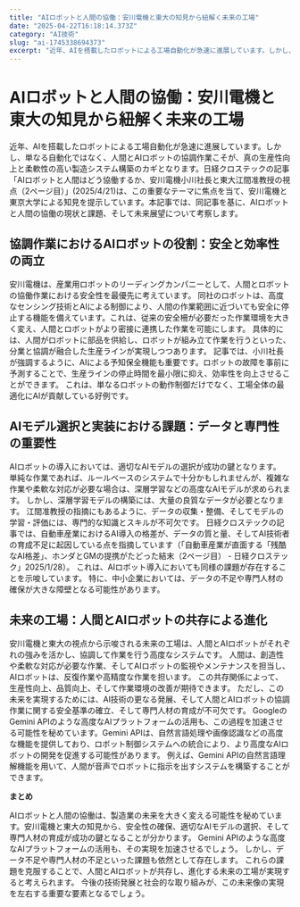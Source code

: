 ```yaml
---
title: "AIロボットと人間の協働：安川電機と東大の知見から紐解く未来の工場"
date: "2025-04-22T16:18:14.373Z"
category: "AI技術"
slug: "ai-1745338694373"
excerpt: "近年、AIを搭載したロボットによる工場自動化が急速に進展しています。しかし、単なる自動化ではなく、人間とAIロボットの協調作業こそが、真の生産性向上と柔軟性の高い製造システム構築のカギとなります。日経クロステックの記事「AIロボットと人間はどう協働するか、安川電機小川社長と東大江間准教授の視点（2ペ..."
---
```


# AIロボットと人間の協働：安川電機と東大の知見から紐解く未来の工場

近年、AIを搭載したロボットによる工場自動化が急速に進展しています。しかし、単なる自動化ではなく、人間とAIロボットの協調作業こそが、真の生産性向上と柔軟性の高い製造システム構築のカギとなります。日経クロステックの記事「AIロボットと人間はどう協働するか、安川電機小川社長と東大江間准教授の視点（2ページ目）」(2025/4/21)は、この重要なテーマに焦点を当て、安川電機と東京大学による知見を提示しています。本記事では、同記事を基に、AIロボットと人間の協働の現状と課題、そして未来展望について考察します。


## 協調作業におけるAIロボットの役割：安全と効率性の両立

安川電機は、産業用ロボットのリーディングカンパニーとして、人間とロボットの協働作業における安全性を最優先に考えています。  同社のロボットは、高度なセンシング技術とAIによる制御により、人間の作業範囲に近づいても安全に停止する機能を備えています。これは、従来の安全柵が必要だった作業環境を大きく変え、人間とロボットがより密接に連携した作業を可能にします。  具体的には、人間がロボットに部品を供給し、ロボットが組み立て作業を行うといった、分業と協調が融合した生産ラインが実現しつつあります。  記事では、小川社長が強調するように、AIによる予知保全機能も重要です。ロボットの故障を事前に予測することで、生産ラインの停止時間を最小限に抑え、効率性を向上させることができます。  これは、単なるロボットの動作制御だけでなく、工場全体の最適化にAIが貢献している好例です。


## AIモデル選択と実装における課題：データと専門性の重要性

AIロボットの導入においては、適切なAIモデルの選択が成功の鍵となります。  単純な作業であれば、ルールベースのシステムで十分かもしれませんが、複雑な作業や柔軟な対応が必要な場合は、深層学習などの高度なAIモデルが求められます。  しかし、深層学習モデルの構築には、大量の良質なデータが必要となります。  江間准教授の指摘にもあるように、データの収集・整備、そしてモデルの学習・評価には、専門的な知識とスキルが不可欠です。  日経クロステックの記事では、自動車産業におけるAI導入の格差が、データの質と量、そしてAI技術者の育成不足に起因している点を指摘しています（「自動車産業が直面する「残酷なAI格差」、ホンダとGMの提携がたどった結末（2ページ目） - 日経クロステック」2025/1/28）。  これは、AIロボット導入においても同様の課題が存在することを示唆しています。  特に、中小企業においては、データの不足や専門人材の確保が大きな障壁となる可能性があります。


## 未来の工場：人間とAIロボットの共存による進化

安川電機と東大の視点から示唆される未来の工場は、人間とAIロボットがそれぞれの強みを活かし、協調して作業を行う高度なシステムです。  人間は、創造性や柔軟な対応が必要な作業、そしてAIロボットの監視やメンテナンスを担当し、AIロボットは、反復作業や高精度な作業を担います。  この共存関係によって、生産性向上、品質向上、そして作業環境の改善が期待できます。  ただし、この未来を実現するためには、AI技術の更なる発展、そして人間とAIロボットの協調作業に関する安全基準の確立、そして専門人材の育成が不可欠です。  GoogleのGemini APIのような高度なAIプラットフォームの活用も、この過程を加速させる可能性を秘めています。Gemini APIは、自然言語処理や画像認識などの高度な機能を提供しており、ロボット制御システムへの統合により、より高度なAIロボットの開発を促進する可能性があります。 例えば、Gemini APIの自然言語理解機能を用いて、人間が音声でロボットに指示を出すシステムを構築することができます。


**まとめ**

AIロボットと人間の協働は、製造業の未来を大きく変える可能性を秘めています。安川電機と東大の知見から、安全性の確保、適切なAIモデルの選択、そして専門人材の育成が成功の鍵となることが分かります。  Gemini APIのような高度なAIプラットフォームの活用も、その実現を加速させるでしょう。  しかし、データ不足や専門人材の不足といった課題も依然として存在します。  これらの課題を克服することで、人間とAIロボットが共存し、進化する未来の工場が実現すると考えられます。  今後の技術発展と社会的な取り組みが、この未来像の実現を左右する重要な要素となるでしょう。
